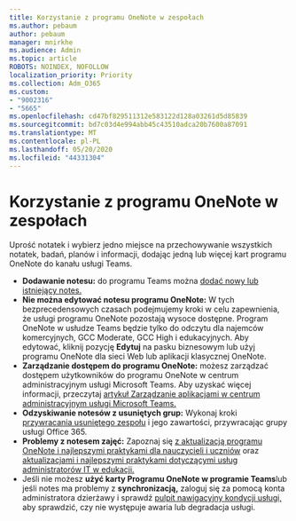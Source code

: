 ```yaml
---
title: Korzystanie z programu OneNote w zespołach
ms.author: pebaum
author: pebaum
manager: mnirkhe
ms.audience: Admin
ms.topic: article
ROBOTS: NOINDEX, NOFOLLOW
localization_priority: Priority
ms.collection: Adm_O365
ms.custom:
- "9002316"
- "5665"
ms.openlocfilehash: cd47bf829511312e583122d128a03261d5d85839
ms.sourcegitcommit: bd7c03d4e994abb45c43510adca20b7600a87091
ms.translationtype: MT
ms.contentlocale: pl-PL
ms.lasthandoff: 05/20/2020
ms.locfileid: "44331304"
---
```

# <a name="using-onenote-in-teams"></a>Korzystanie z programu OneNote w zespołach

Uprość notatek i wybierz jedno miejsce na przechowywanie wszystkich notatek, badań, planów i informacji, dodając jedną lub więcej kart programu OneNote do kanału usługi Teams.

- **Dodawanie notesu:** do programu Teams można [dodać nowy lub istniejący notes.](https://support.microsoft.com/en-us/office/add-a-onenote-notebook-to-teams-0ec78cc3-ba3b-4279-a88e-aa40af9865c2)
- **Nie można edytować notesu programu OneNote:** W tych bezprecedensowych czasach podejmujemy kroki w celu zapewnienia, że usługi programu OneNote pozostają wysoce dostępne.  Program OneNote w usłudze Teams będzie tylko do odczytu dla najemców komercyjnych, GCC Moderate, GCC High i edukacyjnych. Aby edytować, kliknij pozycję **Edytuj** na pasku biznesowym lub użyj programu OneNote dla sieci Web lub aplikacji klasycznej OneNote.
- **Zarządzanie dostępem do programu OneNote:** możesz zarządzać dostępem użytkowników do programu OneNote w centrum administracyjnym usługi Microsoft Teams. Aby uzyskać więcej informacji, przeczytaj [artykuł Zarządzanie aplikacjami w centrum administracyjnym usługi Microsoft Teams.](https://docs.microsoft.com/MicrosoftTeams/manage-apps)
- **Odzyskiwanie notesów z usuniętych grup:** Wykonaj kroki [przywracania usuniętego zespołu](https://docs.microsoft.com/microsoftteams/archive-or-delete-a-team#restore-a-deleted-team) i jego zawartości, przywracając grupy usługi Office 365.
- **Problemy z notesem zajęć:** Zapoznaj się [z aktualizacją programu OneNote i najlepszymi praktykami dla nauczycieli i uczniów](https://support.office.com/article/onenote-update-and-best-practices-for-educators-and-students-dde775f0-8b06-4263-8b54-1e9ddc3dd146) oraz [aktualizacjami i najlepszymi praktykami dotyczącymi usług administratorów IT w edukacji.](https://support.office.com/article/onenote-update-and-best-practices-for-it-admins-in-education-9d78f2b2-5e25-4288-b597-b4ba463c7b46?ui=en-US&rs=en-US&ad=US)
- Jeśli nie możesz **użyć karty Programu OneNote w programie Teams**lub jeśli notes ma problemy z **synchronizacją,** zaloguj się za pomocą konta administratora dzierżawy i sprawdź [pulpit nawigacyjny kondycji usługi,](https://docs.microsoft.com/office365/enterprise/view-service-health) aby sprawdzić, czy nie występuje awaria lub degradacja usługi.
